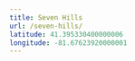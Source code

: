 ```yaml
---
title: Seven Hills
url: /seven-hills/
latitude: 41.395330400000006
longitude: -81.67623920000001
---
```


